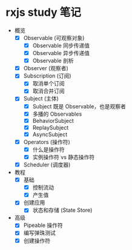 # rxjs study 笔记


- 概览
  - [x] Observable (可观察对象)
    - [x] Observable 同步传递值
    - [x] Observable 异步传递值
    - [x] Observable 剖析
  - [x] Observer (观察者)
  - [x] Subscription (订阅)
    - [x] 取消单个订阅
    - [x] 取消合并订阅
  - [x] Subject (主体)
    - [x] Subject 既是 Observable，也是观察者
    - [x] 多播的 Observables
    - [x] BehaviorSubject
    - [x] ReplaySubject
    - [x] AsyncSubject
  - [x] Operators (操作符)
    - [x] 什么是操作符
    - [x] 实例操作符 vs 静态操作符
  - [x] Scheduler (调度器)
- 教程
  - [x] 基础
    - [x] 控制流动
    - [x] 产生值
  - [x] 创建应用
    - [x] 状态和存储 (State Store)
- 高级
  - [x] Pipeable 操作符
  - [x] 编写弹珠测试
  - [x] 创建操作符

